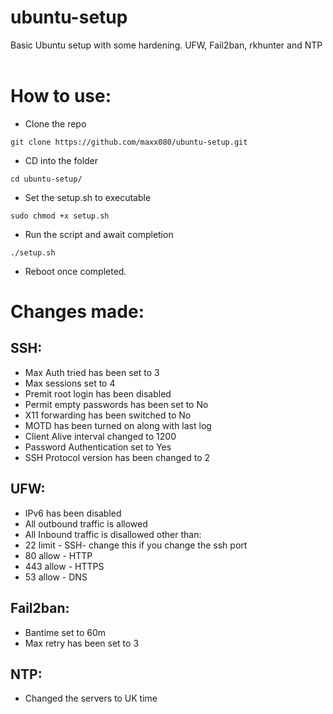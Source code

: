 # ubuntu-setup
Basic Ubuntu setup with some hardening. UFW, Fail2ban, rkhunter and NTP <br> <br>

# How to use:


 - Clone the repo
```
git clone https://github.com/maxx080/ubuntu-setup.git
```
 - CD into the folder 
```
cd ubuntu-setup/
```
 - Set the setup.sh to executable
```
sudo chmod +x setup.sh
```
 - Run the script and await completion
```
./setup.sh
```
 - Reboot once completed.

# Changes made:

## SSH: 

- Max Auth tried has been set to 3
- Max sessions set to 4
- Premit root login has been disabled
- Permit empty passwords has been set to No
- X11 forwarding has been switched to No
- MOTD has been turned on along with last log
- Client Alive interval changed to 1200
- Password Authentication set to Yes
- SSH Protocol version has been changed to 2

## UFW:

- IPv6 has been disabled
- All outbound traffic is allowed
- All Inbound traffic is disallowed other than:
- 22 limit - SSH- change this if you change the ssh port
- 80 allow - HTTP
- 443 allow - HTTPS
- 53 allow - DNS

## Fail2ban:

- Bantime set to 60m
- Max retry has been set to 3

## NTP:

- Changed the servers to UK time
